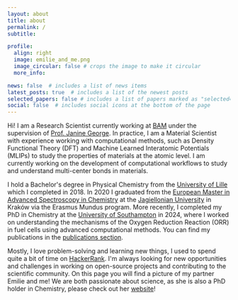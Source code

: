 ```yaml
---
layout: about
title: about
permalink: /
subtitle:

profile:
  align: right
  image: emilie_and_me.png
  image_circular: false # crops the image to make it circular
  more_info:

news: false  # includes a list of news items
latest_posts: true  # includes a list of the newest posts
selected_papers: false # includes a list of papers marked as "selected={true}"
social: false  # includes social icons at the bottom of the page
---
```


Hi! I am a Research Scientist currently working at [BAM](https://www.bam.de/Navigation/DE/Home/home.html) under the supervision of [Prof. Janine George](https://jageo.github.io). In practice, I am a Material Scientist with experience working with computational methods, such as Density Functional Theory (DFT) and Machine Learned Interatomic Potentials (MLIPs) to study the properties of materials at the atomic level. I am currently working on the development of computational workflows to study and understand multi-center bonds in materials.

I hold a Bachelor's degree in Physical Chemistry from the [University of Lille](https://www.univ-lille.fr) which I completed in 2018. In 2020 I graduated from the [European Master in Advanced Spectroscopy in Chemistry](https://master-asc.eu) at the [Jagiellonian University](https://en.uj.edu.pl/en_GB/start) in Kraków via the Erasmus Mundus program. More recently, I completed my PhD in Chemistry at the [University of Southampton](https://www.southampton.ac.uk) in 2024, where I worked on understanding the mechanisms of the Oxygen Reduction Reaction (ORR) in fuel cells using advanced computational methods. You can find my publications in the [publications section](/publications/).

Mostly, I love problem-solving and learning new things, I used to spend quite a bit of time on [HackerRank](https://www.hackerrank.com/profile/tom_dmre). I'm always looking for new opportunities and challenges in working on open-source projects and contributing to the scientific community. On this page you will find a picture of my partner Emilie and me! We are both passionate about science, as she is also a PhD holder in Chemistry, please check out her [website](https://egerou.github.io)!